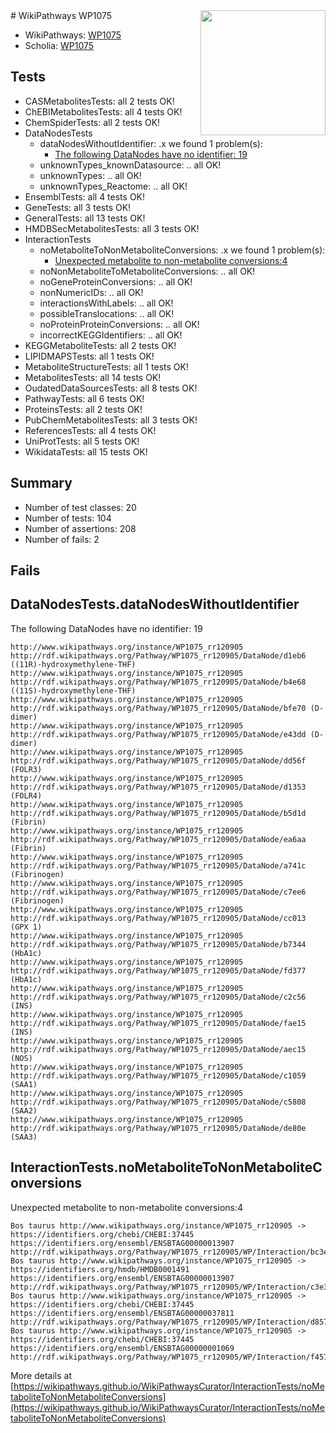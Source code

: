 <img style="float: right; width: 200px" src="https://upload.wikimedia.org/wikipedia/commons/thumb/8/83/Wplogo_with_text_500.png/640px-Wplogo_with_text_500.png" />
# WikiPathways WP1075

* WikiPathways: [WP1075](https://new.wikipathways.org/pathways/WP1075)
* Scholia: [WP1075](https://scholia.toolforge.org/wikipathways/WP1075)
## Tests
* CASMetabolitesTests: all 2 tests OK!
* ChEBIMetabolitesTests: all 4 tests OK!
* ChemSpiderTests: all 2 tests OK!
* DataNodesTests
    * dataNodesWithoutIdentifier: .x we found 1 problem(s):
        * [The following DataNodes have no identifier: 19](#8792c499)
    * unknownTypes_knownDatasource: .. all OK!
    * unknownTypes: .. all OK!
    * unknownTypes_Reactome: .. all OK!
* EnsemblTests: all 4 tests OK!
* GeneTests: all 3 tests OK!
* GeneralTests: all 13 tests OK!
* HMDBSecMetabolitesTests: all 3 tests OK!
* InteractionTests
    * noMetaboliteToNonMetaboliteConversions: .x we found 1 problem(s):
        * [Unexpected metabolite to non-metabolite conversions:4](#a27bf370)
    * noNonMetaboliteToMetaboliteConversions: .. all OK!
    * noGeneProteinConversions: .. all OK!
    * nonNumericIDs: .. all OK!
    * interactionsWithLabels: .. all OK!
    * possibleTranslocations: .. all OK!
    * noProteinProteinConversions: .. all OK!
    * incorrectKEGGIdentifiers: .. all OK!
* KEGGMetaboliteTests: all 2 tests OK!
* LIPIDMAPSTests: all 1 tests OK!
* MetaboliteStructureTests: all 1 tests OK!
* MetabolitesTests: all 14 tests OK!
* OudatedDataSourcesTests: all 8 tests OK!
* PathwayTests: all 6 tests OK!
* ProteinsTests: all 2 tests OK!
* PubChemMetabolitesTests: all 3 tests OK!
* ReferencesTests: all 4 tests OK!
* UniProtTests: all 5 tests OK!
* WikidataTests: all 15 tests OK!


## Summary

* Number of test classes: 20
* Number of tests: 104
* Number of assertions: 208
* Number of fails: 2

## Fails

<a name="8792c499" />

## DataNodesTests.dataNodesWithoutIdentifier

The following DataNodes have no identifier: 19
```
http://www.wikipathways.org/instance/WP1075_rr120905 http://rdf.wikipathways.org/Pathway/WP1075_rr120905/DataNode/d1eb6 ((11R)-hydroxymethylene-THF)
http://www.wikipathways.org/instance/WP1075_rr120905 http://rdf.wikipathways.org/Pathway/WP1075_rr120905/DataNode/b4e68 ((11S)-hydroxymethylene-THF)
http://www.wikipathways.org/instance/WP1075_rr120905 http://rdf.wikipathways.org/Pathway/WP1075_rr120905/DataNode/bfe70 (D-dimer)
http://www.wikipathways.org/instance/WP1075_rr120905 http://rdf.wikipathways.org/Pathway/WP1075_rr120905/DataNode/e43dd (D-dimer)
http://www.wikipathways.org/instance/WP1075_rr120905 http://rdf.wikipathways.org/Pathway/WP1075_rr120905/DataNode/dd56f (FOLR3)
http://www.wikipathways.org/instance/WP1075_rr120905 http://rdf.wikipathways.org/Pathway/WP1075_rr120905/DataNode/d1353 (FOLR4)
http://www.wikipathways.org/instance/WP1075_rr120905 http://rdf.wikipathways.org/Pathway/WP1075_rr120905/DataNode/b5d1d (Fibrin)
http://www.wikipathways.org/instance/WP1075_rr120905 http://rdf.wikipathways.org/Pathway/WP1075_rr120905/DataNode/ea6aa (Fibrin)
http://www.wikipathways.org/instance/WP1075_rr120905 http://rdf.wikipathways.org/Pathway/WP1075_rr120905/DataNode/a741c (Fibrinogen)
http://www.wikipathways.org/instance/WP1075_rr120905 http://rdf.wikipathways.org/Pathway/WP1075_rr120905/DataNode/c7ee6 (Fibrinogen)
http://www.wikipathways.org/instance/WP1075_rr120905 http://rdf.wikipathways.org/Pathway/WP1075_rr120905/DataNode/cc013 (GPX 1)
http://www.wikipathways.org/instance/WP1075_rr120905 http://rdf.wikipathways.org/Pathway/WP1075_rr120905/DataNode/b7344 (HbA1c)
http://www.wikipathways.org/instance/WP1075_rr120905 http://rdf.wikipathways.org/Pathway/WP1075_rr120905/DataNode/fd377 (HbA1c)
http://www.wikipathways.org/instance/WP1075_rr120905 http://rdf.wikipathways.org/Pathway/WP1075_rr120905/DataNode/c2c56 (INS)
http://www.wikipathways.org/instance/WP1075_rr120905 http://rdf.wikipathways.org/Pathway/WP1075_rr120905/DataNode/fae15 (INS)
http://www.wikipathways.org/instance/WP1075_rr120905 http://rdf.wikipathways.org/Pathway/WP1075_rr120905/DataNode/aec15 (NOS)
http://www.wikipathways.org/instance/WP1075_rr120905 http://rdf.wikipathways.org/Pathway/WP1075_rr120905/DataNode/c1059 (SAA1)
http://www.wikipathways.org/instance/WP1075_rr120905 http://rdf.wikipathways.org/Pathway/WP1075_rr120905/DataNode/c5808 (SAA2)
http://www.wikipathways.org/instance/WP1075_rr120905 http://rdf.wikipathways.org/Pathway/WP1075_rr120905/DataNode/de80e (SAA3)
```

<a name="a27bf370" />

## InteractionTests.noMetaboliteToNonMetaboliteConversions

Unexpected metabolite to non-metabolite conversions:4
```
Bos taurus http://www.wikipathways.org/instance/WP1075_rr120905 -> https://identifiers.org/chebi/CHEBI:37445 https://identifiers.org/ensembl/ENSBTAG00000013907 http://rdf.wikipathways.org/Pathway/WP1075_rr120905/WP/Interaction/bc3ed
Bos taurus http://www.wikipathways.org/instance/WP1075_rr120905 -> https://identifiers.org/hmdb/HMDB0001491 https://identifiers.org/ensembl/ENSBTAG00000013907 http://rdf.wikipathways.org/Pathway/WP1075_rr120905/WP/Interaction/c3e34
Bos taurus http://www.wikipathways.org/instance/WP1075_rr120905 -> https://identifiers.org/chebi/CHEBI:37445 https://identifiers.org/ensembl/ENSBTAG00000037811 http://rdf.wikipathways.org/Pathway/WP1075_rr120905/WP/Interaction/d8574
Bos taurus http://www.wikipathways.org/instance/WP1075_rr120905 -> https://identifiers.org/chebi/CHEBI:37445 https://identifiers.org/ensembl/ENSBTAG00000001069 http://rdf.wikipathways.org/Pathway/WP1075_rr120905/WP/Interaction/f457b
```

More details at [https://wikipathways.github.io/WikiPathwaysCurator/InteractionTests/noMetaboliteToNonMetaboliteConversions](https://wikipathways.github.io/WikiPathwaysCurator/InteractionTests/noMetaboliteToNonMetaboliteConversions)

